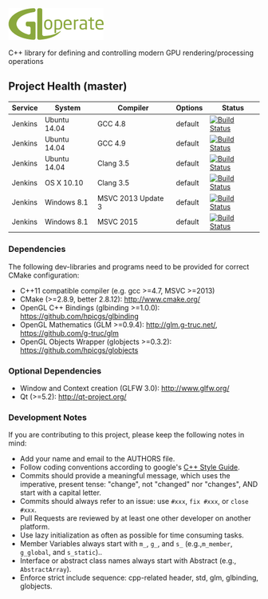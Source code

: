 ![gloperate Logo](gloperate-logo.png "gloperate")

C++ library for defining and controlling modern GPU rendering/processing operations

## Project Health (master)

| Service | System | Compiler | Options | Status |
| ------- | ------ | -------- | ------- | ------ |
| Jenkins | Ubuntu 14.04 | GCC 4.8 | default | [![Build Status](http://jenkins.hpi3d.de/buildStatus/icon?job=gloperate-linux-gcc4.8&style=plastic)](http://jenkins.hpi3d.de/job/gloperate-linux-gcc4.8)|
| Jenkins | Ubuntu 14.04 | GCC 4.9 | default | [![Build Status](http://jenkins.hpi3d.de/buildStatus/icon?job=gloperate-linux-gcc4.9&style=plastic)](http://jenkins.hpi3d.de/job/gloperate-linux-gcc4.9)|
| Jenkins | Ubuntu 14.04 | Clang 3.5 | default | [![Build Status](http://jenkins.hpi3d.de/buildStatus/icon?job=gloperate-linux-clang3.5&style=plastic)](http://jenkins.hpi3d.de/job/gloperate-linux-clang3.5) |
| Jenkins | OS X 10.10 | Clang 3.5 | default | [![Build Status](http://jenkins.hpi3d.de/buildStatus/icon?job=gloperate-osx-clang3.5&style=plastic)](http://jenkins.hpi3d.de/job/gloperate-osx-clang3.5) |
| Jenkins | Windows 8.1 | MSVC 2013 Update 3 | default | [![Build Status](http://jenkins.hpi3d.de/buildStatus/icon?job=gloperate-windows-msvc2013&style=plastic)](http://jenkins.hpi3d.de/job/gloperate-windows-msvc2013) |
| Jenkins | Windows 8.1 | MSVC 2015 | default | [![Build Status](http://jenkins.hpi3d.de/buildStatus/icon?job=gloperate-windows-msvc2015&style=plastic)](http://jenkins.hpi3d.de/job/gloperate-windows-msvc2015) |

### Dependencies

The following dev-libraries and programs need to be provided for correct CMake configuration:
* C++11 compatible compiler (e.g. gcc >=4.7, MSVC >=2013)
* CMake (>=2.8.9, better 2.8.12): http://www.cmake.org/
* OpenGL C++ Bindings (glbinding >=1.0.0): https://github.com/hpicgs/glbinding
* OpenGL Mathematics (GLM >=0.9.4): http://glm.g-truc.net/, https://github.com/g-truc/glm
* OpenGL Objects Wrapper (globjects >=0.3.2): https://github.com/hpicgs/globjects

### Optional Dependencies

* Window and Context creation (GLFW 3.0): http://www.glfw.org/
* Qt (>=5.2): http://qt-project.org/

### Development Notes

If you are contributing to this project, please keep the following notes in mind:
* Add your name and email to the AUTHORS file.
* Follow coding conventions according to google's [C++ Style Guide](http://google-styleguide.googlecode.com/svn/trunk/cppguide.xml).
* Commits should provide a meaningful  message, which uses the imperative, present tense: "change", not "changed" nor "changes", AND start with a capital letter.
* Commits should always refer to an issue: use ```#xxx```, ```fix #xxx```, or ```close #xxx```.
* Pull Requests are reviewed by at least one other developer on another platform.
* Use lazy initialization as often as possible for time consuming tasks.
* Member Variables always start with ```m_```, ```g_```, and ```s_``` (e.g.,```m_member```, ```g_global```, and ```s_static```)..
* Interface or abstract class names always start with Abstract (e.g., ```AbstractArray```).
* Enforce strict include sequence: cpp-related header, std, glm, glbinding, globjects.
